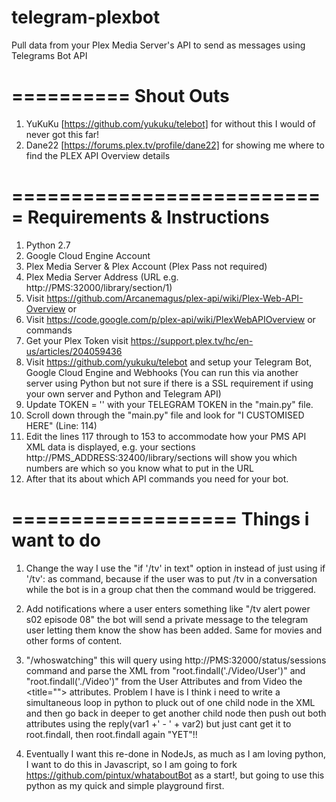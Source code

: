 # telegram-plexbot
Pull data from your Plex Media Server's API to send as messages using Telegrams Bot API

==========
Shout Outs
==========
1. YuKuKu [https://github.com/yukuku/telebot] for without this I would of never got this far!
2. Dane22 [https://forums.plex.tv/profile/dane22] for showing me where to find the PLEX API Overview details

===========================
Requirements & Instructions
===========================

1. Python 2.7
2. Google Cloud Engine Account
3. Plex Media Server & Plex Account (Plex Pass not required)
4. Plex Media Server Address (URL e.g. http://PMS:32000/library/section/1)
5. Visit https://github.com/Arcanemagus/plex-api/wiki/Plex-Web-API-Overview or
6. Visit https://code.google.com/p/plex-api/wiki/PlexWebAPIOverview or commands
7. Get your Plex Token visit https://support.plex.tv/hc/en-us/articles/204059436
8. Visit https://github.com/yukuku/telebot and setup your Telegram Bot, Google Cloud Engine and Webhooks (You can run this via another server using Python but not sure if there is a SSL requirement if using your own server and Python and Telegram API)
9. Update TOKEN = '' with your TELEGRAM TOKEN in the "main.py" file.
10. Scroll down through the "main.py" file and look for "I CUSTOMISED HERE" (Line: 114)
11. Edit the lines 117 through to 153 to accommodate how your PMS API XML data is displayed, e.g. your sections http://PMS_ADDRESS:32400/library/sections will show you which numbers are which so you know what to put in the URL
12. After that its about which API commands you need for your bot.

===================
Things i want to do 
===================

1. Change the way I use the "if '/tv' in text" option in instead of just using if '/tv': as command, because if the user was to put /tv in a conversation while the bot is in a group chat then the command would be triggered.

2. Add notifications where a user enters something like "/tv alert power s02 episode 08" the bot will send a private message to the telegram user letting them know the show has been added. Same for movies and other forms of content.

3. "/whoswatching" this will query using http://PMS:32000/status/sessions command and parse the XML from "root.findall('./Video/User')" and "root.findall('./Video')" from the User <User title=""> Attributes and from Video the <title=""> attributes. Problem I have is I think i need to write a simultaneous loop in python to pluck out of one child node in the XML and then go back in deeper to get another child node then push out both attributes using the reply(var1 +' - ' + var2) but just cant get it to root.findall, then root.findall again "YET"!!

4. Eventually I want this re-done in NodeJs, as much as I am loving python, I want to do this in Javascript, so I am going to fork https://github.com/pintux/whataboutBot as a start!, but going to use this python as my quick and simple playground first.
